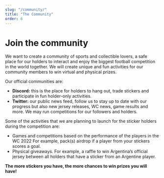 ```yaml
---
slug: "/community/"
title: "The Community"
order: 6
---
```

# Join the community
We want to create a community of sports and collectible lovers, a safe place for our holders to interact and enjoy the biggest football competition in the world together. We will create unique and fun activities for our community members to win virtual and physical prizes.

Our official communities are:
- **Discord:** this is the place for holders to hang out, trade stickers and participate in fun holder-only activities.
- **Twitter:** our public news feed, follow us to stay up to date with our progress but also new jersey releases, WC news, game results and more. We may run competitions for our followers and holders.

Some of the activities that we are planning to launch for the sticker holders during the competition are:
- Games and competitions based on the performance of the players in the WC 2022  For example, pack(s) airdrop if a player from your stickers scores a goal. 
- Physical giveaways. For example, a raffle to win Argentina’s official jersey between all holders that have a sticker from an Argentine player.

**The more stickers you have, the more chances to win prizes you will have!**
